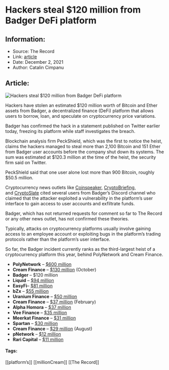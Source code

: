 # Hackers steal $120 million from Badger DeFi platform
### 

## Information:
+ Source: The Record
+ Link: [article](https://therecord.media/hackers-steal-120-million-from-badger-defi-platform/)
+ Date: December 2, 2021
+ Author: Catalin Cimpanu


## Article:
![Hackers steal $120 million from Badger DeFi platform](https://therecord.media/wp-content/uploads/2021/12/BadgerDAO.png)

Hackers have stolen an estimated $120 million worth of Bitcoin and Ether assets from Badger, a decentralized finance (DeFi) platform that allows users to borrow, loan, and speculate on cryptocurrency price variations.


Badger has confirmed the hack in a statement published on Twitter earlier today, freezing its platform while staff investigates the breach.


Blockchain analysis firm PeckShield, which was the first to notice the heist, claims the hackers managed to steal more than 2,100 Bitcoin and 151 Ether from Badger user accounts before the company shut down its systems. The sum was estimated at $120.3 million at the time of the heist, the security firm said on Twitter.





PeckShield said that one user alone lost more than 900 Bitcoin, roughly $50.5 million.


Cryptocurrency news outlets like [Coinspeaker](https://www.coinspeaker.com/badgerdao-security-breach/), [CryptoBriefing](https://cryptobriefing.com/120m-lost-badgerdao-defi-hack/), and [CryptoSlate](https://cryptoslate.com/bitcoin-defi-tool-badgerdao-hit-by-estimated-120-million-hack/) cited several users from Badger’s Discord channel who claimed that the attacker exploited a vulnerability in the platform’s user interface to gain access to user accounts and exfiltrate funds.


Badger, which has not returned requests for comment so far to The Record or any other news outlet, has not confirmed these theories.


Typically, attacks on cryptocurrency platforms usually involve gaining access to an employee account or exploiting bugs in the platform’s trading protocols rather than the platform’s user interface.


So far, the Badger incident currently ranks as the third-largest heist of a cryptocurrency platform this year, behind PolyNetwork and Cream Finance.


* **PolyNetwork** – [$600 million](https://therecord.media/hacker-steals-600-million-from-poly-network-in-biggest-cryptocurrency-hack-ever/)
* **Cream Finance** – [$130 million](https://therecord.media/hackers-steal-130-million-from-cream-finance-the-companys-3rd-hack-this-year/) (October)
* **Badger** – $120 million
* **Liquid** – [$94 million](https://therecord.media/japanese-crypto-exchange-liquid-hacked-for-94-million/)
* **EasyFi**– [$81 million](https://halborn.com/explained-the-easyfi-hack-april-2021/)
* **bZx** – [$55 million](https://therecord.media/hacker-steals-55-million-from-bzx-defi-platform/)
* **Uranium Finance** – [$50 million](https://cryptobriefing.com/bsc-protocol-uranium-finance-hacked-50-million/)
* **Cream Finance** – [$37 million](https://www.coindesk.com/markets/2021/02/13/defi-protocols-cream-finance-alpha-exploited-in-flash-loan-attack-375m-lost/) (February)
* **Alpha Homora** – [$37 million](https://cointelegraph.com/news/alpha-homora-loses-37-million-following-iron-bank-exploit)
* **Vee Finance** – [$35 million](https://decrypt.co/81400/avalanche-defi-platform-vee-finance-suffers-35m-hack)
* **Meerkat Finance** – [$31 million](https://coinmarketcap.com/alexandria/article/31m-stolen-after-meerkat-finance-launch-goes-wrong)
* **Spartan** – [$30 million](https://peckshield.medium.com/the-spartan-incident-root-cause-analysis-a0324cb4b42a)
* **Cream Finance** – [$29 million](https://therecord.media/hackers-steal-29-million-from-crypto-platform-cream-finance/) (August)
* **pNetwork** – [$12 million](https://www.theblockcrypto.com/post/118060/defi-pnetwork-hack-wrapped-bitcoin-12-million-lost)
* **Rari Capital** – [$11 million](https://cointelegraph.com/news/rari-capital-falls-victim-to-11-million-exploit)





#### Tags:
[[platform’s]] [[millionCream]] [[The Record]]
